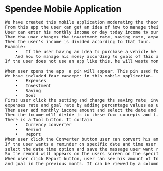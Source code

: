 Spendee Mobile Application
===========================
<pre>
We have created this mobile application moderating the theory of “Wealth Consumption” by Lord Buddha.
From this app the user can get an idea of how to manage their income effectively.
User can enter his monthly income or day today income to our Spendee app. 
Then the user changes the investment rate, saving rate, expenses rate and goal rate as required.
Then the user's income is divided according to that four. 
Example:
    •	If the user having an idea to purchase a vehicle he can use this app to get an idea how to spend on it.
    And how to manage his money according to goals of this app.
If the user does not use an app like this, he will waste money without any control to manage his income.

When user opens the app, a pin will appear. This pin used for the safety of the app because this app has financial data. 
We have included four concepts in this mobile application.
    •	Expenses 
    •	Investment
    •	Saving
    •	Goal
First user click the setting and change the saving rate, investment rate, 
expenses rate and goal rate by adding percentage values as user want.
Then user add monthly income amount and select the date and type something in the description box and save it. 
Then the income will divide in to these four concepts and it show the relevant amount. 
There is a Tool button. It contain 
    •	Currency converter
    •	Remind
    •	Report
When user click the Converter button user can convert his amount, Sri Lankan Rupees in to Dollars. 
If the user wants a reminder on specific date and time user can click Remind button and
select the date time option and save the message user want remind.
So the remind will appears on the users screen on the specified day.
When user click Report button, user can see his amount of Investments, Savings, Expenses,
and goal in the previous month. It can be viewed by a column chart.

</pre>
